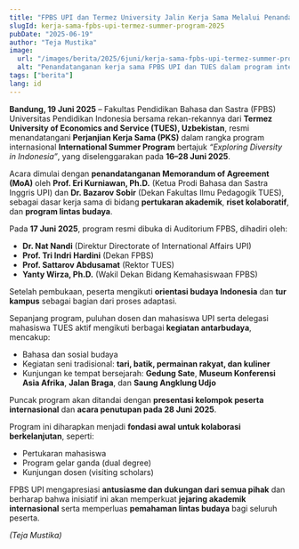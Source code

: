 ```yaml
---
title: "FPBS UPI dan Termez University Jalin Kerja Sama Melalui Penandatanganan PKS dalam Rangka International Summer Program “Exploring Diversity in Indonesia”"
slugId: kerja-sama-fpbs-upi-termez-summer-program-2025
pubDate: "2025-06-19"
author: "Teja Mustika"
image:
  url: "/images/berita/2025/6juni/kerja-sama-fpbs-upi-termez-summer-program-2025.webp"
  alt: "Penandatanganan kerja sama FPBS UPI dan TUES dalam program internasional"
tags: ["berita"]
lang: id
---
```


**Bandung, 19 Juni 2025** – Fakultas Pendidikan Bahasa dan Sastra (FPBS) Universitas Pendidikan Indonesia bersama rekan-rekannya dari **Termez University of Economics and Service (TUES), Uzbekistan**, resmi menandatangani **Perjanjian Kerja Sama (PKS)** dalam rangka program internasional **International Summer Program** bertajuk *“Exploring Diversity in Indonesia”*, yang diselenggarakan pada **16–28 Juni 2025**.

Acara dimulai dengan **penandatanganan Memorandum of Agreement (MoA)** oleh **Prof. Eri Kurniawan, Ph.D.** (Ketua Prodi Bahasa dan Sastra Inggris UPI) dan **Dr. Bazarov Sobir** (Dekan Fakultas Ilmu Pedagogik TUES), sebagai dasar kerja sama di bidang **pertukaran akademik**, **riset kolaboratif**, dan **program lintas budaya**.

Pada **17 Juni 2025**, program resmi dibuka di Auditorium FPBS, dihadiri oleh:
- **Dr. Nat Nandi** (Direktur Directorate of International Affairs UPI)  
- **Prof. Tri Indri Hardini** (Dekan FPBS)  
- **Prof. Sattarov Abdusamat** (Rektor TUES)  
- **Yanty Wirza, Ph.D.** (Wakil Dekan Bidang Kemahasiswaan FPBS)

Setelah pembukaan, peserta mengikuti **orientasi budaya Indonesia** dan **tur kampus** sebagai bagian dari proses adaptasi.

Sepanjang program, puluhan dosen dan mahasiswa UPI serta delegasi mahasiswa TUES aktif mengikuti berbagai **kegiatan antarbudaya**, mencakup:
- Bahasa dan sosial budaya  
- Kegiatan seni tradisional: **tari, batik, permainan rakyat, dan kuliner**  
- Kunjungan ke tempat bersejarah: **Gedung Sate**, **Museum Konferensi Asia Afrika**, **Jalan Braga**, dan **Saung Angklung Udjo**

Puncak program akan ditandai dengan **presentasi kelompok peserta internasional** dan **acara penutupan pada 28 Juni 2025**.

Program ini diharapkan menjadi **fondasi awal untuk kolaborasi berkelanjutan**, seperti:
- Pertukaran mahasiswa  
- Program gelar ganda (dual degree)  
- Kunjungan dosen (visiting scholars)

FPBS UPI mengapresiasi **antusiasme dan dukungan dari semua pihak** dan berharap bahwa inisiatif ini akan memperkuat **jejaring akademik internasional** serta memperluas **pemahaman lintas budaya** bagi seluruh peserta.


*(Teja Mustika)*